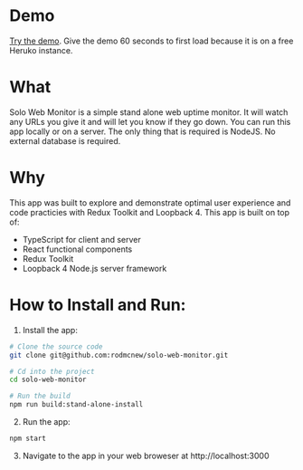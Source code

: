 # Demo
[Try the demo](https://solo-web-monitor.herokuapp.com/demo/reset-data). Give the demo 60 seconds to first load because it is on a free Heruko instance.

# What

Solo Web Monitor is a simple stand alone web uptime monitor. It will watch any URLs you give it and will let you know if they go down. You can run this app locally or on a server. The only thing that is required is NodeJS. No external database is required.

# Why
This app was built to explore and demonstrate optimal user experience and code practicies with Redux Toolkit and Loopback 4. This app is built on top of:
- TypeScript for client and server
- React functional components
- Redux Toolkit
- Loopback 4 Node.js server framework

# How to Install and Run:
1) Install the app:
```bash
# Clone the source code
git clone git@github.com:rodmcnew/solo-web-monitor.git

# Cd into the project
cd solo-web-monitor

# Run the build
npm run build:stand-alone-install
```

2) Run the app:
```bash
npm start
```
3) Navigate to the app in your web broweser at http://localhost:3000
